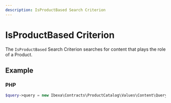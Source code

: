 ```yaml
---
description: IsProductBased Search Criterion
---
```


# IsProductBased Criterion

The `IsProductBased` Search Criterion searches for content that plays the role of a Product.

## Example

### PHP

``` php
$query->query = new Ibexa\Contracts\ProductCatalog\Values\Content\Query\Criterion\IsProductBased();
```
